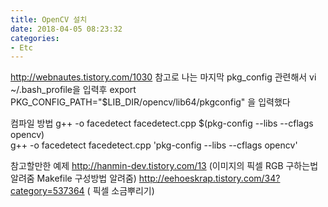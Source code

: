 ```yaml
---
title: OpenCV 설치
date: 2018-04-05 08:23:32
categories:
- Etc
---
```

http://webnautes.tistory.com/1030
참고로 나는 마지막 pkg_config 관련해서 vi ~/.bash_profile을 입력후
export PKG_CONFIG_PATH="$LIB_DIR/opencv/lib64/pkgconfig" 을 입력했다

컴파일 방법
g++ -o facedetect facedetect.cpp $(pkg-config --libs --cflags opencv)  
g++ -o facedetect facedetect.cpp 'pkg-config --libs --cflags opencv'

참고할만한 예제
http://hanmin-dev.tistory.com/13 (이미지의 픽셀 RGB 구하는법 알려줌 Makefile 구성방법 알려줌)
http://eehoeskrap.tistory.com/34?category=537364  ( 픽셀 소금뿌리기)
